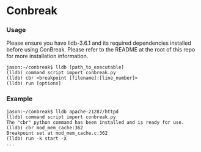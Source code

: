 # Conbreak
### Usage
Please ensure you have lldb-3.6.1 and its required dependencies installed before using ConBreak.  Please refer to the README at the root of this repo for more installation information.

    jason:~/conbreak$ lldb [path_to_executable]
    (lldb) command script import conbreak.py
    (lldb) cbr <breakpoint [filename]:[line_number]>
    (lldb) run [options]

### Example

    jason:~/conbreak$ lldb apache-21287/httpd
    (lldb) command script import conbreak.py
    The "cbr" python command has been installed and is ready for use.
    (lldb) cbr mod_mem_cache:362
    Breakpoint set at mod_mem_cache.c:362
    (lldb) run -k start -X
    ...


